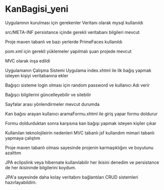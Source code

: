 # KanBagisi_yeni

Uygulamnın kurulması için gerekenler
Veritanı olarak mysql kullanıldı

src/META-INF persistance içinde gerekli veritabanı bilgileri mevcut

Proje maven tabanlı ve bazı yerlerde PrimeFaces kullanıldı

pom.xml için gerekli yüklemeler yapılmalı şuan projede mevcut

MVC olarak inşa edildi

Uygulamanın Çalışma Sistemi
Uygulama index.xhtml ile ilk bağış yapmak isteyen kişiyi veritabanına ekler

Bağışcı sisteme login olması için random password ve kullanıcı Adı verir

Bağışcı bilgilerini güncelleyebilir ve silebilir

Sayfalar arası yönlendirmeler mevcut durumda

Kan bağısı arayan kullanıcı aramaFormu.xhtml ile giriş yapar formu doldurur

Formu doldurduktan sonra karşısına kan bağışı yapmak isteyen kişiler çıkar

Kullanılan teknolojileirin nedenleri
MVC tabanlı jsf kullandım mimari tabanlı yapmaya çalıştım

Proje maven tabanlı olması sayesinde projenin karmaşıklığını ve boyutunu azalttım

JPA eclipslink veya hibernate kullanılabilir her ikisini denedim ve persistance de her ikisininde bilgilerini koydum.

JPA'a sayesinde daha kolay veritabını bağlantıları CRUD sistemleri hazırlayabildim.
